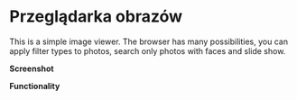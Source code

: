# Przeglądarka obrazów

This is a simple image viewer. The browser has many possibilities, you can apply filter types to photos, search only photos with faces and slide show.

<b>Screenshot</b>


<b>Functionality<b>
